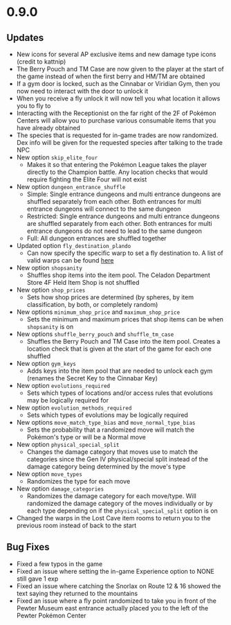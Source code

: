 # 0.9.0
## Updates
+ New icons for several AP exclusive items and new damage type icons (credit to kattnip)
+ The Berry Pouch and TM Case are now given to the player at the start of the game instead of when the first berry and HM/TM are obtained
+ If a gym door is locked, such as the Cinnabar or Viridian Gym, then you now need to interact with the door to unlock it
+ When you receive a fly unlock it will now tell you what location it allows you to fly to
+ Interacting with the Receptionist on the far right of the 2F of Pokémon Centers will allow you to purchase various consumable items that you have already obtained
+ The species that is requested for in-game trades are now randomized. Dex info will be given for the requested species after talking to the trade NPC
+ New option `skip_elite_four`
  + Makes it so that entering the Pokémon League takes the player directly to the Champion battle. Any location checks that would require fighting the Elite Four will not exist
+ New option `dungeon_entrance_shuffle`
  + Simple: Single entrance dungeons and multi entrance dungeons are shuffled separately from each other. Both entrances for multi entrance dungeons will connect to the same dungeon
  + Restricted: Single entrance dungeons and multi entrance dungeons are shuffled separately from each other. Both entrances for multi entrance dungeons do not need to lead to the same dungeon
  + Full: All dungeon entrances are shuffled together
+ Updated option `fly_destination_plando`
  + Can now specify the specific warp to set a fly destination to. A list of valid warps can be found [here](https://github.com/vyneras/Archipelago/blob/frlg-dev/worlds/pokemon_frlg/docs/fly_plando.md)
+ New option `shopsanity`
  + Shuffles shop items into the item pool. The Celadon Department Store 4F Held Item Shop is not shuffled
+ New option `shop_prices`
  + Sets how shop prices are determined (by spheres, by item classification, by both, or completely random)
+ New options `minimum_shop_price` and `maximum_shop_price`
  + Sets the minimum and maximum prices that shop items can be when `shopsanity` is on
+ New options `shuffle_berry_pouch` and `shuffle_tm_case`
  + Shuffles the Berry Pouch and TM Case into the item pool. Creates a location check that is given at the start of the game for each one shuffled
+ New option `gym_keys`
  + Adds keys into the item pool that are needed to unlock each gym (renames the Secret Key to the Cinnabar Key)
+ New option `evolutions_required`
  + Sets which types of locations and/or access rules that evolutions may be logically required for
+ New option `evolution_methods_required`
  + Sets which types of evolutions may be logically required
+ New options `move_match_type_bias` and `move_normal_type_bias`
  + Sets the probability that a randomized move will match the Pokémon's type or will be a Normal move
+ New option `physical_special_split`
  + Changes the damage category that moves use to match the categories since the Gen IV physical/special split instead of the damage category being determined by the move's type
+ New option `move_types`
  + Randomizes the type for each move
+ New option `damage_categories`
  + Randomizes the damage category for each move/type. Will randomized the damage category of the moves individually or by each type depending on if the `physical_special_split` option is on
+ Changed the warps in the Lost Cave item rooms to return you to the previous room instead of back to the start

## Bug Fixes
+ Fixed a few typos in the game
+ Fixed an issue where setting the in-game Experience option to NONE still gave 1 exp
+ Fixed an issue where catching the Snorlax on Route 12 & 16 showed the text saying they returned to the mountains
+ Fixed an issue where a fly point randomized to take you in front of the Pewter Museum east entrance actually placed you to the left of the Pewter Pokémon Center